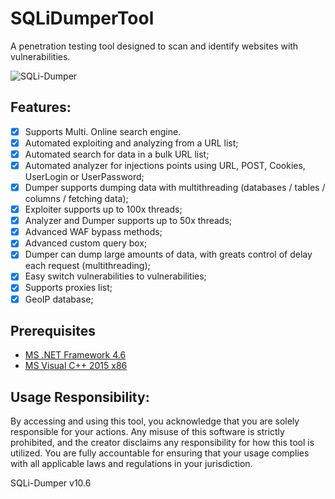 # SQLiDumperTool
A penetration testing tool designed to scan and identify websites with vulnerabilities.

![SQLi-Dumper](https://github.com/user-attachments/assets/99885b9f-5fc9-4d29-bcd1-42d7b74dd496)

## Features:

- [x] Supports Multi. Online search engine.
- [x] Automated exploiting and analyzing from a URL list;
- [x] Automated search for data in a bulk URL list;
- [x] Automated analyzer for injections points using URL, POST, Cookies, UserLogin or UserPassword;
- [x] Dumper supports dumping data with multithreading (databases / tables / columns / fetching data);
- [x] Exploiter supports up to 100x threads;
- [x] Analyzer and Dumper supports up to 50x threads;
- [x] Advanced WAF bypass methods;
- [x] Advanced custom query box;
- [x] Dumper can dump large amounts of data, with greats control of delay each request (multithreading);
- [x] Easy switch vulnerabilities to vulnerabilities;
- [x] Supports proxies list;
- [x] GeoIP database;

## Prerequisites
- [MS .NET Framework 4.6](https://dotnet.microsoft.com/download/dotnet-framework/net46)
- [MS Visual C++ 2015 x86](https://microsoft.com/en-us/download/details.aspx?id=48145)

## Usage Responsibility:
By accessing and using this tool, you acknowledge that you are solely responsible for your actions. Any misuse of this software is strictly prohibited, and the creator disclaims any responsibility for how this tool is utilized. You are fully accountable for ensuring that your usage complies with all applicable laws and regulations in your jurisdiction.


SQLi-Dumper v10.6
